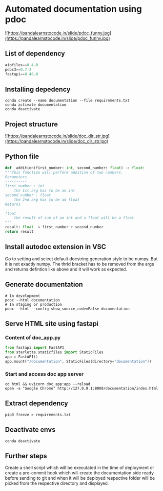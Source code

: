 
# Automated documentation using pdoc


![https://pandalearnstocode.in/slide/pdoc_funny.jpg](https://pandalearnstocode.in/slide/pdoc_funny.jpg)

## List of dependency

```python
aiofiles==0.4.0
pdoc3==0.7.2
fastapi==0.46.0
```

  

## Installing depedency

```shell
conda create --name documentation --file requirements.txt
conda activate documentation
conda deactivate
```

  

## Project structure

  
![https://pandalearnstocode.in/slide/doc_dir_str.jpg](https://pandalearnstocode.in/slide/doc_dir_str.jpg)  

## Python file

```python
def  addition(first_number: int, second_number: float) -> float:
"""This function will perform addition of two numbers.
Parameters
----------
first_number : int
	the 1st arg has to be an int
second_number : float
	the 2nd arg has to be an float
Returns
-------
float
	the result of sum of an int and a float will be a float
"""
result: float  = first_number + second_number
return result
```  

## Install autodoc extension in VSC

Go to setting and select default docstring generation style to be numpy. But it is not exactly numpy. The thrid bracket has to be removed from the args and returns defintion like above and it will work as expected.


## Generate documentation

```shell
# In development
pdoc --html documentation
# In staging or production
pdoc --html --config show_source_code=False documentation
```

## Serve HTML site using fastapi


### Content of doc_app.py

```python
from fastapi import FastAPI
from starlette.staticfiles import StaticFiles
app = FastAPI()
app.mount("/documentation", StaticFiles(directory="documentation"))
```

  

### Start and access doc app server

```shell
cd html && uvicorn doc_app:app --reload
open -a "Google Chrome" http://127.0.0.1:8000/documentation/index.html
```

## Extract dependency

```shell
pip3 freeze > requirements.txt
```

## Deactivate envs

```shell
conda deactivate
```

## Further steps

Create a shell script which will be executated in the time of deployment or create a pre-commit hook which will create the documentation side ready before sending to git and when it will be deployed respective folder will be picked from the respective directory and displayed.
<!--stackedit_data:
eyJoaXN0b3J5IjpbLTQzMDUyMzk5LC0yMDQ3ODQ0MDg5LDY1Mz
YzNTY1MywtMTYwMDg1OTI2MywtMTQxMTQ0NzEzMV19
-->